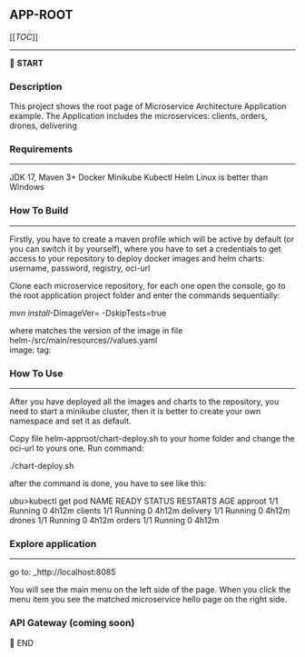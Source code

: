 ## APP-ROOT

[[_TOC_]]

---

:scroll: **START**

### Description

This project shows the root page of Microservice Architecture Application example.
The Application includes the microservices: clients, orders, drones, delivering

### Requirements
___

JDK 17, Maven 3+
Docker
Minikube
Kubectl
Helm
Linux is better than Windows

### How To Build

---
Firstly, you have to create a maven profile which will be active by default (or you can switch it by yourself),
where you have to set a credentials to get access to your repository 
to deploy docker images and helm charts: username, password, registry, oci-url 

Clone each microservice repository,
for each one open the console, go to the root application project folder and enter the commands sequentially:

_mvn install_-DimageVer=<imageVer> -DskipTests=true

where <imageVer> matches the version of the image in file helm-<artifactId>/src/main/resources/<artifactId>/values.yaml  
image:
    tag: <imageVer>

### How To Use

___

After you have deployed all the images and charts to the repository, you need to start a minikube cluster,
then it is better to create your own namespace and set it as default.

Copy file helm-approot/chart-deploy.sh to your home folder and change the oci-url to yours one. 
Run command:

./chart-deploy.sh

after the command is done, you have to see like this:

ubu>kubectl get pod
NAME       READY   STATUS    RESTARTS   AGE
approot    1/1     Running   0          4h12m
clients    1/1     Running   0          4h12m
delivery   1/1     Running   0          4h12m
drones     1/1     Running   0          4h12m
orders     1/1     Running   0          4h12m


### Explore application

---
go to:
_http://localhost:8085

You will see the main menu on the left side of the page.
When you click the menu item you see the matched microservice hello page on the right side.

### API Gateway (coming soon)

:scroll: END


